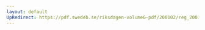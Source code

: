 ```yaml
---
layout: default
UpRedirect: https://pdf.swedeb.se/riksdagen-volumeG-pdf/200102/reg_200102/reg_200102_0514.pdf
---
```


